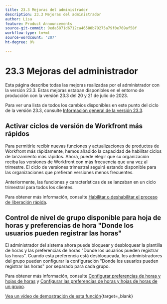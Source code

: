 ```yaml
---
title: 23.3 Mejoras del administrador
description: 23.3 Mejoras del administrador
author: Lisa
feature: Product Announcements
source-git-commit: 9eda5871d6712ca46580b79275a79f0e769af58f
workflow-type: tm+mt
source-wordcount: '207'
ht-degree: 0%

---
```


# 23.3 Mejoras del administrador

Esta página describe todas las mejoras realizadas por el administrador con la versión 23.3. Estas mejoras estaban disponibles en el entorno de producción con la versión 23.3 del 20 y 21 de julio de 2023.

Para ver una lista de todos los cambios disponibles en este punto del ciclo de la versión 23.3, consulte [Información general de la versión 23.3](/help/quicksilver/product-announcements/product-releases/23.3-release-activity/23-3-release-overview.md).

## Activar ciclos de versión de Workfront más rápidos

Para permitirle recibir nuevas funciones y actualizaciones de productos de Workfront más rápidamente, hemos añadido la capacidad de habilitar ciclos de lanzamiento más rápidos. Ahora, puede elegir que su organización reciba las versiones de Workfront con más frecuencia que una vez al trimestre. El ciclo de versiones trimestral seguirá estando disponible para las organizaciones que prefieran versiones menos frecuentes.

Anteriormente, las funciones y características de se lanzaban en un ciclo trimestral para todos los clientes.

Para obtener más información, consulte [Habilitar o deshabilitar el proceso de liberación rápida](/help/quicksilver/administration-and-setup/set-up-workfront/configure-system-defaults/enable-fast-release-process.md).

## Control de nivel de grupo disponible para hoja de horas y preferencias de hora &quot;Donde los usuarios pueden registrar las horas&quot;

El administrador del sistema ahora puede bloquear y desbloquear la plantilla de horas y las preferencias de horas &quot;Donde los usuarios pueden registrar las horas&quot;. Cuando esta preferencia está desbloqueada, los administradores del grupo pueden configurar la configuración &quot;Donde los usuarios pueden registrar las horas&quot; por separado para cada grupo.

Para obtener más información, consulte [Configurar preferencias de horas y hojas de horas](/help/quicksilver/administration-and-setup/set-up-workfront/configure-timesheets-schedules/timesheet-and-hour-preferences.md) y [Configurar las preferencias de horas y hojas de horas de un grupo](/help/quicksilver/administration-and-setup/manage-groups/create-and-manage-groups/configure-timesheet-hour-preferences-group.md).

[Vea un vídeo de demostración de esta función](https://video.tv.adobe.com/v/3419111/){target=_blank}
